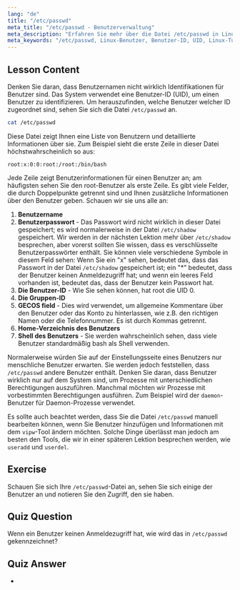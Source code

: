 ```yaml
---
lang: "de"
title: "/etc/passwd"
meta_title: "/etc/passwd - Benutzerverwaltung"
meta_description: "Erfahren Sie mehr über die Datei /etc/passwd in Linux, verstehen Sie die Felder der Benutzerinformationen und wie UIDs funktionieren. Erkunden Sie diese essentielle Konfigurationsdatei."
meta_keywords: "/etc/passwd, Linux-Benutzer, Benutzer-ID, UID, Linux-Tutorial, Anfänger, Anleitung, Linux-Befehle"
---
```


## Lesson Content

Denken Sie daran, dass Benutzernamen nicht wirklich Identifikationen für Benutzer sind. Das System verwendet eine Benutzer-ID (UID), um einen Benutzer zu identifizieren. Um herauszufinden, welche Benutzer welcher ID zugeordnet sind, sehen Sie sich die Datei `/etc/passwd` an.

```bash
cat /etc/passwd
```

Diese Datei zeigt Ihnen eine Liste von Benutzern und detaillierte Informationen über sie. Zum Beispiel sieht die erste Zeile in dieser Datei höchstwahrscheinlich so aus:

```plaintext
root:x:0:0:root:/root:/bin/bash
```

Jede Zeile zeigt Benutzerinformationen für einen Benutzer an; am häufigsten sehen Sie den root-Benutzer als erste Zeile. Es gibt viele Felder, die durch Doppelpunkte getrennt sind und Ihnen zusätzliche Informationen über den Benutzer geben. Schauen wir sie uns alle an:

1. **Benutzername**
2. **Benutzerpasswort** - Das Passwort wird nicht wirklich in dieser Datei gespeichert; es wird normalerweise in der Datei `/etc/shadow` gespeichert. Wir werden in der nächsten Lektion mehr über `/etc/shadow` besprechen, aber vorerst sollten Sie wissen, dass es verschlüsselte Benutzerpasswörter enthält. Sie können viele verschiedene Symbole in diesem Feld sehen: Wenn Sie ein "x" sehen, bedeutet das, dass das Passwort in der Datei `/etc/shadow` gespeichert ist; ein "\*" bedeutet, dass der Benutzer keinen Anmeldezugriff hat; und wenn ein leeres Feld vorhanden ist, bedeutet das, dass der Benutzer kein Passwort hat.
3. **Die Benutzer-ID** - Wie Sie sehen können, hat root die UID 0.
4. **Die Gruppen-ID**
5. **GECOS field** - Dies wird verwendet, um allgemeine Kommentare über den Benutzer oder das Konto zu hinterlassen, wie z.B. den richtigen Namen oder die Telefonnummer. Es ist durch Kommas getrennt.
6. **Home-Verzeichnis des Benutzers**
7. **Shell des Benutzers** - Sie werden wahrscheinlich sehen, dass viele Benutzer standardmäßig bash als Shell verwenden.

Normalerweise würden Sie auf der Einstellungsseite eines Benutzers nur menschliche Benutzer erwarten. Sie werden jedoch feststellen, dass `/etc/passwd` andere Benutzer enthält. Denken Sie daran, dass Benutzer wirklich nur auf dem System sind, um Prozesse mit unterschiedlichen Berechtigungen auszuführen. Manchmal möchten wir Prozesse mit vorbestimmten Berechtigungen ausführen. Zum Beispiel wird der `daemon`-Benutzer für Daemon-Prozesse verwendet.

Es sollte auch beachtet werden, dass Sie die Datei `/etc/passwd` manuell bearbeiten können, wenn Sie Benutzer hinzufügen und Informationen mit dem `vipw`-Tool ändern möchten. Solche Dinge überlässt man jedoch am besten den Tools, die wir in einer späteren Lektion besprechen werden, wie `useradd` und `userdel`.

## Exercise

Schauen Sie sich Ihre `/etc/passwd`-Datei an, sehen Sie sich einige der Benutzer an und notieren Sie den Zugriff, den sie haben.

## Quiz Question

Wenn ein Benutzer keinen Anmeldezugriff hat, wie wird das in `/etc/passwd` gekennzeichnet?

## Quiz Answer

-
